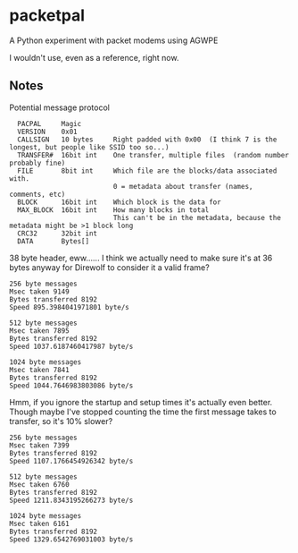 # packetpal

A Python experiment with packet modems using AGWPE

I wouldn't use, even as a reference, right now.

## Notes

Potential message protocol

```
  PACPAL     Magic
  VERSION    0x01
  CALLSIGN   10 bytes     Right padded with 0x00  (I think 7 is the longest, but people like SSID too so...)
  TRANSFER#  16bit int    One transfer, multiple files  (random number probably fine)
  FILE       8bit int     Which file are the blocks/data associated with.
                          0 = metadata about transfer (names, comments, etc)
  BLOCK      16bit int    Which block is the data for
  MAX_BLOCK  16bit int    How many blocks in total
                          This can't be in the metadata, because the metadata might be >1 block long
  CRC32      32bit int
  DATA       Bytes[]
```

38 byte header, eww......  I think we actually need to make sure it's at 36 bytes anyway for Direwolf to consider
it a valid frame?

```text
256 byte messages
Msec taken 9149
Bytes transferred 8192
Speed 895.3984041971801 byte/s

512 byte messages
Msec taken 7895
Bytes transferred 8192
Speed 1037.6187460417987 byte/s

1024 byte messages
Msec taken 7841
Bytes transferred 8192
Speed 1044.7646983803086 byte/s
```

Hmm, if you ignore the startup and setup times it's actually even better.  Though maybe I've stopped counting the time the first message takes to transfer, so it's 10% slower?
```text
256 byte messages
Msec taken 7399
Bytes transferred 8192
Speed 1107.1766454926342 byte/s

512 byte messages
Msec taken 6760
Bytes transferred 8192
Speed 1211.8343195266273 byte/s

1024 byte messages
Msec taken 6161
Bytes transferred 8192
Speed 1329.6542769031003 byte/s
```